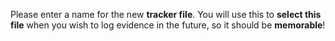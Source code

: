 Please enter a name for the new __tracker file__. You will use this to __select this file__ when you wish to log evidence in the future, so it should be __memorable__!
